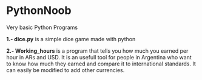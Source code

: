 # PythonNoob
Very basic Python Programs

<b> 1.- dice.py</b> is a simple dice game made with python

<b> 2.- Working_hours</b> is a program that tells you how much you earned per hour in ARs and USD. It is an usefull tool for people in Argentina
who want to know how much they earned and compare it to international standards. It can easily be modified to add other currencies.
